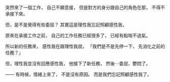 
突然來了一個工作，
自己不願意接，
但是對方的身分跟自己的角色在那，
不得不承接下來。

但，是不是覺得有些委屈？
其實這是理性我忘記照顧感性我，

原來在承接工作之前，
自己的工作任務已經很多了，
已經有點喘不過氣。

所以新的任務來，
感性我在跟理性我說，
「我們是不是先停一下，
先消化之前的任務？」


但，理性我並沒有回應感性我，
他接下了新任務，
然後⋯委屈、鬱悶了。

——
有時候，情緒上來了，
不是沒有原因。
而是我們忘記照顧感性我了。